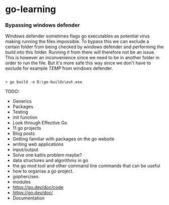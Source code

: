 # go-learning

### Bypassing windows defender

Windows defender sometimes flags go executables as potential virus making running the files impossible. To bypass this we can exclude a certain folder from being
checked by windows defender and performing the build into this folder. Running it from there will therefore not be an issue. This is however an inconvenience since
we need to be in another folder in order to run the file. But it's more safe this way since we don't have to exclude for example $TEMP$ from windows defender. 

```console

> go build -o D:\go-builds\out.exe

```


TODO:

- Generics
- Packages
- Testing
- init function
- Look through Effective Go
- 11 go projects
- Blog posts
- Getting familiar with packages on the go website
- writing web applications
- input/output
- Solve one kattis problem maybe?
- data structures and algorithms in go
- the go mod tool and other command line commands that can be useful
- how to organise a go project.
- gophercises
- modules
- https://go.dev/doc/code
- https://go.dev/doc/
- Documentation
